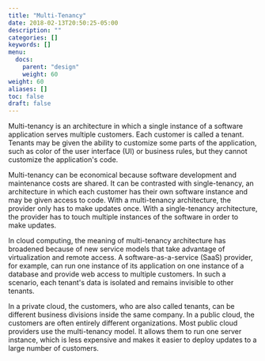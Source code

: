 ```yaml
---
title: "Multi-Tenancy"
date: 2018-02-13T20:50:25-05:00
description: ""
categories: []
keywords: []
menu:
  docs:
    parent: "design"
    weight: 60
weight: 60
aliases: []
toc: false
draft: false
---
```


Multi-tenancy is an architecture in which a single instance of a software application serves multiple 
customers. Each customer is called a tenant. Tenants may be given the ability to customize some parts 
of the application, such as color of the user interface (UI) or business rules, but they cannot customize 
the application's code.

Multi-tenancy can be economical because software development and maintenance costs are shared. It can be 
contrasted with single-tenancy, an architecture in which each customer has their own software instance 
and may be given access to code. With a multi-tenancy architecture, the provider only has to make updates 
once. With a single-tenancy architecture, the provider has to touch multiple instances of the software 
in order to make updates.

In cloud computing, the meaning of multi-tenancy architecture has broadened because of new service models 
that take advantage of virtualization and remote access. A software-as-a-service (SaaS) provider, for example, 
can run one instance of its application on one instance of a database and provide web access to multiple 
customers. In such a scenario, each tenant's data is isolated and remains invisible to other tenants.

In a private cloud, the customers, who are also called tenants, can be different business divisions inside 
the same company. In a public cloud, the customers are often entirely different organizations. Most public 
cloud providers use the multi-tenancy model. It allows them to run one server instance, which is less expensive 
and makes it easier to deploy updates to a large number of customers.

